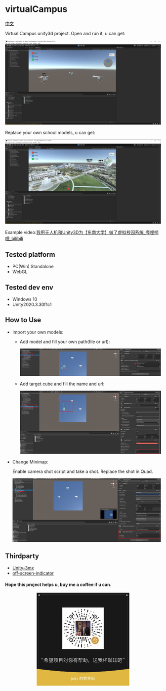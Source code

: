 # virtualCampus

[中文](./Doc/README-CN.md)

Virtual Campus unity3d project. Open and run it, u can get:

![example](./Doc/example.png)

Replace your own school models, u can get:

![example_pointcloud](./Doc/example_school.png)

Example video:[我用无人机和Unity3D为【东南大学】做了虚拟校园系统_哔哩哔哩_bilibili](https://www.bilibili.com/video/BV1wZ4y1673U)

## Tested platform

- PC(Win) Standalone
- WebGL

## Tested dev env
- Windows 10
- Unity2020.3.30f1c1

## How to Use
- Import your own models:

  - Add model and fill your own path(file or url):

    ![add_model](./Doc/add_model.png)

  - Add target cube and fill the name and url:

    ![add_target](./Doc/add_target.png)

- Change Minimap:

  Enable camera shot script and take a shot. Replace the shot in Quad.

  ![image-20220316142040365](./Doc/minimap.png)

## Thirdparty
- [Unity-3mx](https://github.com/ProjSEED/Unity-3mx)
- [off-screen-indicator](https://github.com/jinincarnate/off-screen-indicator)

#### Hope this project helps u, buy me a coffee if u can.
<div align="center">
	<img src="./Doc/zan.jpg" width="300">
</div>
